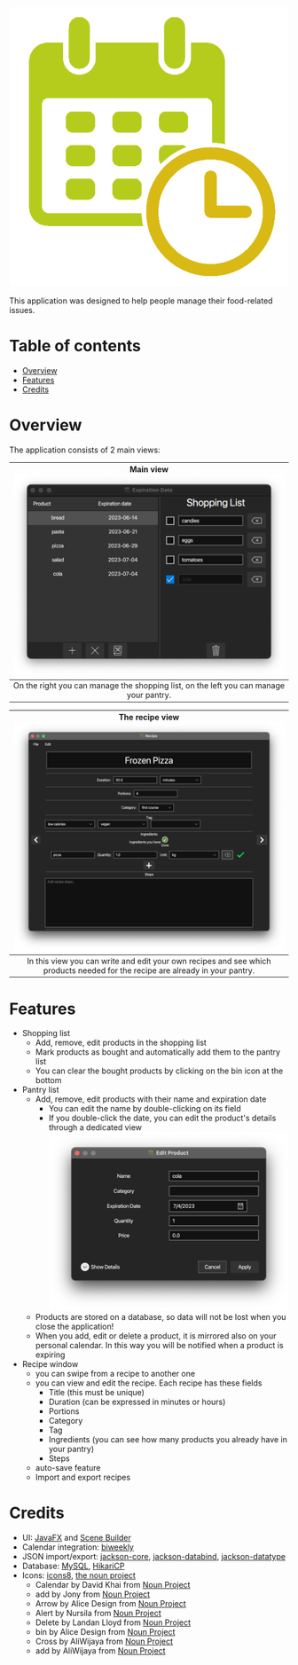 ![](src/main/resources/com/napolitanoveroni/expirationdate/icons/app-icon.png)

This application was designed to help people manage their food-related issues.

# Table of contents
- [Overview](README.md#overview)
- [Features](README.md#features)
- [Credits](README.md#credits)

# Overview
The application consists of 2 main views:

|                Main view ![main-view.png](readme-images/main-view.png)                |
|:-------------------------------------------------------------------------------------:|
| On the right you can manage the shopping list, on the left you can manage your pantry. |

| The recipe view ![](readme-images/recipe-view.png) |
| :---: |
| In this view you can write and edit your own recipes and see which products needed for the recipe are already in your pantry. |

# Features
- Shopping list
	- Add, remove, edit products in the shopping list
	- Mark products as bought and automatically add them to the pantry list
	- You can clear the bought products by clicking on the bin icon at the bottom
- Pantry list
	- Add, remove, edit products with their name and expiration date
		- You can edit the name by double-clicking on its field
		- If you double-click the date, you can edit the product's details through a dedicated view ![](readme-images/edit-product.png)
	- Products are stored on a database, so data will not be lost when you close the application!
	- When you add, edit or delete a product, it is mirrored also on your personal calendar. In this way you will be notified when a product is expiring
- Recipe window
	- you can swipe from a recipe to another one
	- you can view and edit the recipe. Each recipe has these fields
		- Title (this must be unique)
		- Duration (can be expressed in minutes or hours)
		- Portions
		- Category
		- Tag
		- Ingredients (you can see how many products you already have in your pantry)
		- Steps
	- auto-save feature
	- Import and export recipes

# Credits
- UI: [JavaFX](https://openjfx.io/) and [Scene Builder](https://gluonhq.com/products/scene-builder/)
- Calendar integration: [biweekly](https://github.com/mangstadt/biweekly)
- JSON import/export: [jackson-core](https://github.com/FasterXML/jackson-core), [jackson-databind](https://github.com/FasterXML/jackson-annotations), [jackson-datatype](https://github.com/FasterXML/jackson-databind)
- Database: [MySQL](https://www.mysql.com/), [HikariCP](https://mvnrepository.com/artifact/com.zaxxer/HikariCP)
- Icons: [icons8](https://icons8.com), [the noun project](https://thenounproject.com)
	- Calendar by David Khai from <a href="https://thenounproject.com/browse/icons/term/calendar/" target="_blank" title="Calendar Icons">Noun Project</a>
 	- add by Jony from <a href="https://thenounproject.com/browse/icons/term/add/" target="_blank" title="add Icons">Noun Project</a>
  	- Arrow by Alice Design from <a href="https://thenounproject.com/browse/icons/term/arrow/" target="_blank" title="Arrow Icons">Noun Project</a>
   	- Alert by Nursila from <a href="https://thenounproject.com/browse/icons/term/alert/" target="_blank" title="Alert Icons">Noun Project</a>
	- Delete by Landan Lloyd from <a href="https://thenounproject.com/browse/icons/term/delete/" target="_blank" title="Delete Icons">Noun Project</a>
	- bin by Alice Design from <a href="https://thenounproject.com/browse/icons/term/bin/" target="_blank" title="bin Icons">Noun Project</a>
  	- Cross by AliWijaya from <a href="https://thenounproject.com/browse/icons/term/cross/" target="_blank" title="Cross Icons">Noun Project</a>
	- add by AliWijaya from <a href="https://thenounproject.com/browse/icons/term/add/" target="_blank" title="add Icons">Noun Project</a>

